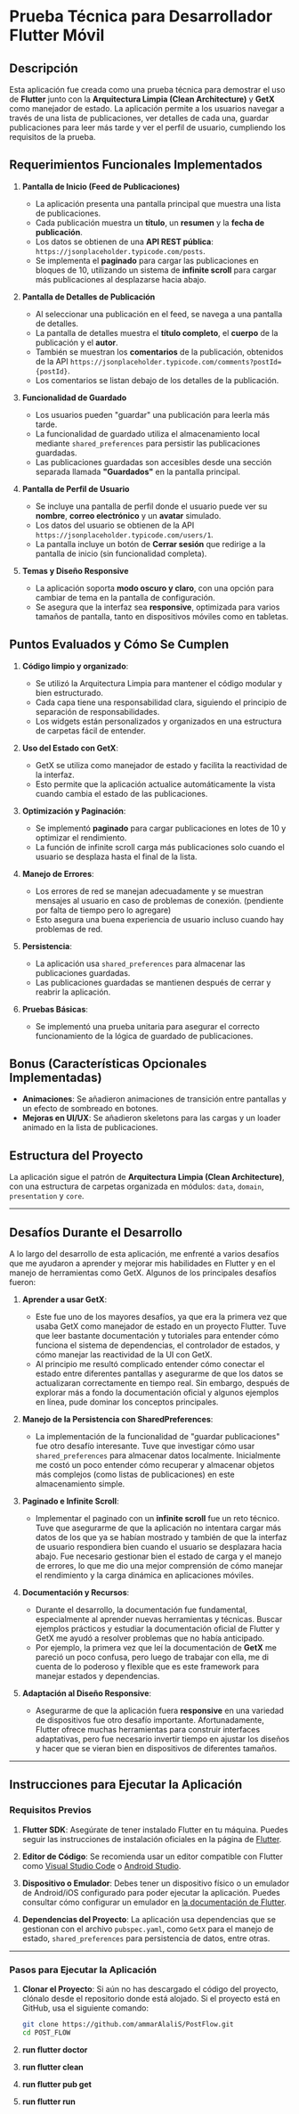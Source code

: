 # Prueba Técnica para Desarrollador Flutter Móvil

## Descripción

Esta aplicación fue creada como una prueba técnica para demostrar el uso de **Flutter** junto con la **Arquitectura Limpia (Clean Architecture)** y **GetX** como manejador de estado. La aplicación permite a los usuarios navegar a través de una lista de publicaciones, ver detalles de cada una, guardar publicaciones para leer más tarde y ver el perfil de usuario, cumpliendo los requisitos de la prueba.

## Requerimientos Funcionales Implementados

1. **Pantalla de Inicio (Feed de Publicaciones)**
   - La aplicación presenta una pantalla principal que muestra una lista de publicaciones.
   - Cada publicación muestra un **título**, un **resumen** y la **fecha de publicación**.
   - Los datos se obtienen de una **API REST pública**: `https://jsonplaceholder.typicode.com/posts`.
   - Se implementa el **paginado** para cargar las publicaciones en bloques de 10, utilizando un sistema de **infinite scroll** para cargar más publicaciones al desplazarse hacia abajo.

2. **Pantalla de Detalles de Publicación**
   - Al seleccionar una publicación en el feed, se navega a una pantalla de detalles.
   - La pantalla de detalles muestra el **título completo**, el **cuerpo** de la publicación y el **autor**.
   - También se muestran los **comentarios** de la publicación, obtenidos de la API `https://jsonplaceholder.typicode.com/comments?postId={postId}`.
   - Los comentarios se listan debajo de los detalles de la publicación.

3. **Funcionalidad de Guardado**
   - Los usuarios pueden "guardar" una publicación para leerla más tarde.
   - La funcionalidad de guardado utiliza el almacenamiento local mediante `shared_preferences` para persistir las publicaciones guardadas.
   - Las publicaciones guardadas son accesibles desde una sección separada llamada **"Guardados"** en la pantalla principal.

4. **Pantalla de Perfil de Usuario**
   - Se incluye una pantalla de perfil donde el usuario puede ver su **nombre**, **correo electrónico** y un **avatar** simulado.
   - Los datos del usuario se obtienen de la API `https://jsonplaceholder.typicode.com/users/1`.
   - La pantalla incluye un botón de **Cerrar sesión** que redirige a la pantalla de inicio (sin funcionalidad completa).

5. **Temas y Diseño Responsive**
   - La aplicación soporta **modo oscuro y claro**, con una opción para cambiar de tema en la pantalla de configuración.
   - Se asegura que la interfaz sea **responsive**, optimizada para varios tamaños de pantalla, tanto en dispositivos móviles como en tabletas.

## Puntos Evaluados y Cómo Se Cumplen

1. **Código limpio y organizado**:
   - Se utilizó la Arquitectura Limpia para mantener el código modular y bien estructurado.
   - Cada capa tiene una responsabilidad clara, siguiendo el principio de separación de responsabilidades.
   - Los widgets están personalizados y organizados en una estructura de carpetas fácil de entender.

2. **Uso del Estado con GetX**:
   - GetX se utiliza como manejador de estado y facilita la reactividad de la interfaz.
   - Esto permite que la aplicación actualice automáticamente la vista cuando cambia el estado de las publicaciones.

3. **Optimización y Paginación**:
   - Se implementó **paginado** para cargar publicaciones en lotes de 10 y optimizar el rendimiento.
   - La función de infinite scroll carga más publicaciones solo cuando el usuario se desplaza hasta el final de la lista.

4. **Manejo de Errores**:
   - Los errores de red se manejan adecuadamente y se muestran mensajes al usuario en caso de problemas de conexión. (pendiente por falta de tiempo pero lo agregare)
   - Esto asegura una buena experiencia de usuario incluso cuando hay problemas de red.

5. **Persistencia**:
   - La aplicación usa `shared_preferences` para almacenar las publicaciones guardadas.
   - Las publicaciones guardadas se mantienen después de cerrar y reabrir la aplicación.

6. **Pruebas Básicas**:
   - Se implementó una prueba unitaria para asegurar el correcto funcionamiento de la lógica de guardado de publicaciones.

## Bonus (Características Opcionales Implementadas)

- **Animaciones**: Se añadieron animaciones de transición entre pantallas y un efecto de sombreado en botones.
- **Mejoras en UI/UX**: Se añadieron skeletons para las cargas y un loader animado en la lista de publicaciones.

## Estructura del Proyecto

La aplicación sigue el patrón de **Arquitectura Limpia (Clean Architecture)**, con una estructura de carpetas organizada en módulos: `data`, `domain`, `presentation` y `core`.

---

## Desafíos Durante el Desarrollo

A lo largo del desarrollo de esta aplicación, me enfrenté a varios desafíos que me ayudaron a aprender y mejorar mis habilidades en Flutter y en el manejo de herramientas como GetX. Algunos de los principales desafíos fueron:

1. **Aprender a usar GetX**:
   - Este fue uno de los mayores desafíos, ya que era la primera vez que usaba GetX como manejador de estado en un proyecto Flutter. Tuve que leer bastante documentación y tutoriales para entender cómo funciona el sistema de dependencias, el controlador de estados, y cómo manejar las reactividad de la UI con GetX.
   - Al principio me resultó complicado entender cómo conectar el estado entre diferentes pantallas y asegurarme de que los datos se actualizaran correctamente en tiempo real. Sin embargo, después de explorar más a fondo la documentación oficial y algunos ejemplos en línea, pude dominar los conceptos principales.

2. **Manejo de la Persistencia con SharedPreferences**:
   - La implementación de la funcionalidad de "guardar publicaciones" fue otro desafío interesante. Tuve que investigar cómo usar `shared_preferences` para almacenar datos localmente. Inicialmente me costó un poco entender cómo recuperar y almacenar objetos más complejos (como listas de publicaciones) en este almacenamiento simple.

3. **Paginado e Infinite Scroll**:
   - Implementar el paginado con un **infinite scroll** fue un reto técnico. Tuve que asegurarme de que la aplicación no intentara cargar más datos de los que ya se habían mostrado y también de que la interfaz de usuario respondiera bien cuando el usuario se desplazara hacia abajo. Fue necesario gestionar bien el estado de carga y el manejo de errores, lo que me dio una mejor comprensión de cómo manejar el rendimiento y la carga dinámica en aplicaciones móviles.

4. **Documentación y Recursos**:
   - Durante el desarrollo, la documentación fue fundamental, especialmente al aprender nuevas herramientas y técnicas. Buscar ejemplos prácticos y estudiar la documentación oficial de Flutter y GetX me ayudó a resolver problemas que no había anticipado. 
   - Por ejemplo, la primera vez que leí la documentación de **GetX** me pareció un poco confusa, pero luego de trabajar con ella, me di cuenta de lo poderoso y flexible que es este framework para manejar estados y dependencias.

5. **Adaptación al Diseño Responsive**:
   - Asegurarme de que la aplicación fuera **responsive** en una variedad de dispositivos fue otro desafío importante. Afortunadamente, Flutter ofrece muchas herramientas para construir interfaces adaptativas, pero fue necesario invertir tiempo en ajustar los diseños y hacer que se vieran bien en dispositivos de diferentes tamaños.

---

## Instrucciones para Ejecutar la Aplicación


### Requisitos Previos

1. **Flutter SDK**: Asegúrate de tener instalado Flutter en tu máquina. Puedes seguir las instrucciones de instalación oficiales en la página de [Flutter](https://flutter.dev/docs/get-started/install).
   
2. **Editor de Código**: Se recomienda usar un editor compatible con Flutter como [Visual Studio Code](https://code.visualstudio.com/) o [Android Studio](https://developer.android.com/studio).

3. **Dispositivo o Emulador**: Debes tener un dispositivo físico o un emulador de Android/iOS configurado para poder ejecutar la aplicación. Puedes consultar cómo configurar un emulador en [la documentación de Flutter](https://flutter.dev/docs/get-started/install).

4. **Dependencias del Proyecto**: La aplicación usa dependencias que se gestionan con el archivo `pubspec.yaml`, como `GetX` para el manejo de estado, `shared_preferences` para persistencia de datos, entre otras.

---

### Pasos para Ejecutar la Aplicación

1. **Clonar el Proyecto**:
   Si aún no has descargado el código del proyecto, clónalo desde el repositorio donde está alojado. Si el proyecto está en GitHub, usa el siguiente comando:
   
   ```bash
   git clone https://github.com/ammarAlaliS/PostFlow.git
   cd POST_FLOW

2. **run flutter doctor**


3. **run flutter clean**

4. **run flutter pub get**

5. **run flutter run**
  
